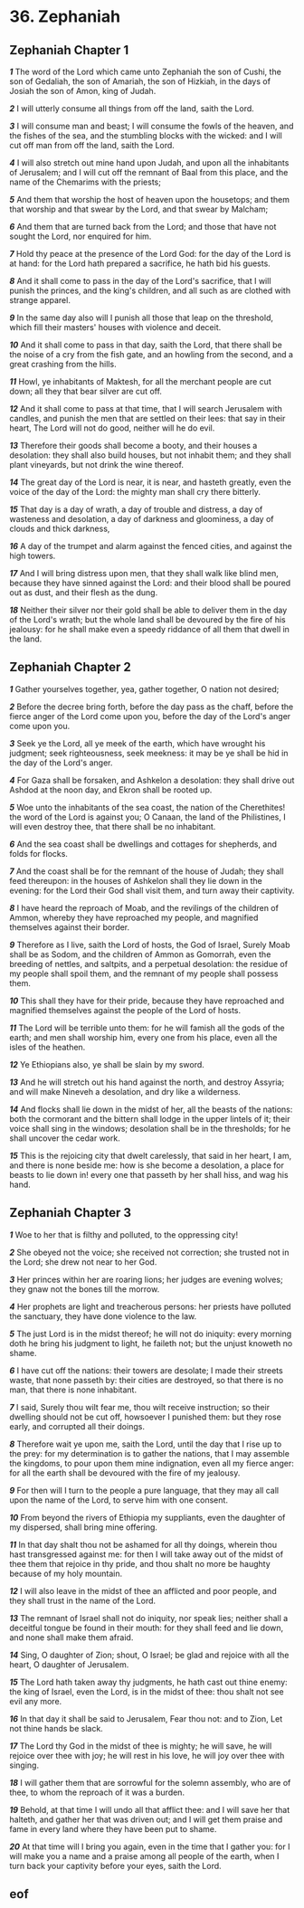 
# 36. Zephaniah

## Zephaniah Chapter 1

***1*** The word of the Lord which came unto Zephaniah the son of Cushi, the son of Gedaliah, the son of Amariah, the son of Hizkiah, in the days of Josiah the son of Amon, king of Judah.

***2*** I will utterly consume all things from off the land, saith the Lord.

***3*** I will consume man and beast; I will consume the fowls of the heaven, and the fishes of the sea, and the stumbling blocks with the wicked: and I will cut off man from off the land, saith the Lord.

***4*** I will also stretch out mine hand upon Judah, and upon all the inhabitants of Jerusalem; and I will cut off the remnant of Baal from this place, and the name of the Chemarims with the priests;

***5*** And them that worship the host of heaven upon the housetops; and them that worship and that swear by the Lord, and that swear by Malcham;

***6*** And them that are turned back from the Lord; and those that have not sought the Lord, nor enquired for him.

***7*** Hold thy peace at the presence of the Lord God: for the day of the Lord is at hand: for the Lord hath prepared a sacrifice, he hath bid his guests.

***8*** And it shall come to pass in the day of the Lord's sacrifice, that I will punish the princes, and the king's children, and all such as are clothed with strange apparel.

***9*** In the same day also will I punish all those that leap on the threshold, which fill their masters' houses with violence and deceit.

***10*** And it shall come to pass in that day, saith the Lord, that there shall be the noise of a cry from the fish gate, and an howling from the second, and a great crashing from the hills.

***11*** Howl, ye inhabitants of Maktesh, for all the merchant people are cut down; all they that bear silver are cut off.

***12*** And it shall come to pass at that time, that I will search Jerusalem with candles, and punish the men that are settled on their lees: that say in their heart, The Lord will not do good, neither will he do evil.

***13*** Therefore their goods shall become a booty, and their houses a desolation: they shall also build houses, but not inhabit them; and they shall plant vineyards, but not drink the wine thereof.

***14*** The great day of the Lord is near, it is near, and hasteth greatly, even the voice of the day of the Lord: the mighty man shall cry there bitterly.

***15*** That day is a day of wrath, a day of trouble and distress, a day of wasteness and desolation, a day of darkness and gloominess, a day of clouds and thick darkness,

***16*** A day of the trumpet and alarm against the fenced cities, and against the high towers.

***17*** And I will bring distress upon men, that they shall walk like blind men, because they have sinned against the Lord: and their blood shall be poured out as dust, and their flesh as the dung.

***18*** Neither their silver nor their gold shall be able to deliver them in the day of the Lord's wrath; but the whole land shall be devoured by the fire of his jealousy: for he shall make even a speedy riddance of all them that dwell in the land.


## Zephaniah Chapter 2

***1*** Gather yourselves together, yea, gather together, O nation not desired;

***2*** Before the decree bring forth, before the day pass as the chaff, before the fierce anger of the Lord come upon you, before the day of the Lord's anger come upon you.

***3*** Seek ye the Lord, all ye meek of the earth, which have wrought his judgment; seek righteousness, seek meekness: it may be ye shall be hid in the day of the Lord's anger.

***4*** For Gaza shall be forsaken, and Ashkelon a desolation: they shall drive out Ashdod at the noon day, and Ekron shall be rooted up.

***5*** Woe unto the inhabitants of the sea coast, the nation of the Cherethites! the word of the Lord is against you; O Canaan, the land of the Philistines, I will even destroy thee, that there shall be no inhabitant.

***6*** And the sea coast shall be dwellings and cottages for shepherds, and folds for flocks.

***7*** And the coast shall be for the remnant of the house of Judah; they shall feed thereupon: in the houses of Ashkelon shall they lie down in the evening: for the Lord their God shall visit them, and turn away their captivity.

***8*** I have heard the reproach of Moab, and the revilings of the children of Ammon, whereby they have reproached my people, and magnified themselves against their border.

***9*** Therefore as I live, saith the Lord of hosts, the God of Israel, Surely Moab shall be as Sodom, and the children of Ammon as Gomorrah, even the breeding of nettles, and saltpits, and a perpetual desolation: the residue of my people shall spoil them, and the remnant of my people shall possess them.

***10*** This shall they have for their pride, because they have reproached and magnified themselves against the people of the Lord of hosts.

***11*** The Lord will be terrible unto them: for he will famish all the gods of the earth; and men shall worship him, every one from his place, even all the isles of the heathen.

***12*** Ye Ethiopians also, ye shall be slain by my sword.

***13*** And he will stretch out his hand against the north, and destroy Assyria; and will make Nineveh a desolation, and dry like a wilderness.

***14*** And flocks shall lie down in the midst of her, all the beasts of the nations: both the cormorant and the bittern shall lodge in the upper lintels of it; their voice shall sing in the windows; desolation shall be in the thresholds; for he shall uncover the cedar work.

***15*** This is the rejoicing city that dwelt carelessly, that said in her heart, I am, and there is none beside me: how is she become a desolation, a place for beasts to lie down in! every one that passeth by her shall hiss, and wag his hand.


## Zephaniah Chapter 3

***1*** Woe to her that is filthy and polluted, to the oppressing city!

***2*** She obeyed not the voice; she received not correction; she trusted not in the Lord; she drew not near to her God.

***3*** Her princes within her are roaring lions; her judges are evening wolves; they gnaw not the bones till the morrow.

***4*** Her prophets are light and treacherous persons: her priests have polluted the sanctuary, they have done violence to the law.

***5*** The just Lord is in the midst thereof; he will not do iniquity: every morning doth he bring his judgment to light, he faileth not; but the unjust knoweth no shame.

***6*** I have cut off the nations: their towers are desolate; I made their streets waste, that none passeth by: their cities are destroyed, so that there is no man, that there is none inhabitant.

***7*** I said, Surely thou wilt fear me, thou wilt receive instruction; so their dwelling should not be cut off, howsoever I punished them: but they rose early, and corrupted all their doings.

***8*** Therefore wait ye upon me, saith the Lord, until the day that I rise up to the prey: for my determination is to gather the nations, that I may assemble the kingdoms, to pour upon them mine indignation, even all my fierce anger: for all the earth shall be devoured with the fire of my jealousy.

***9*** For then will I turn to the people a pure language, that they may all call upon the name of the Lord, to serve him with one consent.

***10*** From beyond the rivers of Ethiopia my suppliants, even the daughter of my dispersed, shall bring mine offering.

***11*** In that day shalt thou not be ashamed for all thy doings, wherein thou hast transgressed against me: for then I will take away out of the midst of thee them that rejoice in thy pride, and thou shalt no more be haughty because of my holy mountain.

***12*** I will also leave in the midst of thee an afflicted and poor people, and they shall trust in the name of the Lord.

***13*** The remnant of Israel shall not do iniquity, nor speak lies; neither shall a deceitful tongue be found in their mouth: for they shall feed and lie down, and none shall make them afraid.

***14*** Sing, O daughter of Zion; shout, O Israel; be glad and rejoice with all the heart, O daughter of Jerusalem.

***15*** The Lord hath taken away thy judgments, he hath cast out thine enemy: the king of Israel, even the Lord, is in the midst of thee: thou shalt not see evil any more.

***16*** In that day it shall be said to Jerusalem, Fear thou not: and to Zion, Let not thine hands be slack.

***17*** The Lord thy God in the midst of thee is mighty; he will save, he will rejoice over thee with joy; he will rest in his love, he will joy over thee with singing.

***18*** I will gather them that are sorrowful for the solemn assembly, who are of thee, to whom the reproach of it was a burden.

***19*** Behold, at that time I will undo all that afflict thee: and I will save her that halteth, and gather her that was driven out; and I will get them praise and fame in every land where they have been put to shame.

***20*** At that time will I bring you again, even in the time that I gather you: for I will make you a name and a praise among all people of the earth, when I turn back your captivity before your eyes, saith the Lord.


## eof
